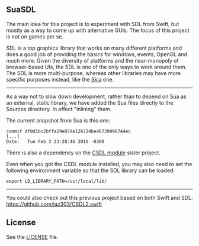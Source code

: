 SuaSDL
-----

The main idea for this project is to experiment with SDL from Swift, but mostly
as a way to come up with alternative GUIs. The focus of this project is not on
games per se.

SDL is a top graphics library that works on many different platforms and does a
good job of providing the basics for windows, events, OpenGL and much more.
Given the diversity of platforms and the near-monopoly of browser-based UIs, the
SDL is one of the only ways to work around them. The SDL is more multi-purpose,
whereas other libraries may have more specific purposes instead, like the
[Skia](http://skia.org) one.

------------------

As a way not to slow down development, rather than to depend on Sua as an
external, static library, we have added the Sua files directly to the Sources
directory. In effect "inlining" them.

The current snapshot from Sua is this one:

    commit df0d1bc2bffa29e07de12b724be46739990744ec
    [...]
    Date:   Tue Feb 2 23:28:46 2016 -0300

There is also a dependency on the
[CSDL module](https://github.com/jpedrosa/csdl_module) sister project.

Even when you got the CSDL module installed, you may also need to set the
following environment variable so that the SDL library can be loaded:

    export LD_LIBRARY_PATH=/usr/local/lib/

-------------------

You could also check out this previous project based on both Swift and SDL:
https://github.com/jaz303/CSDL2.swift

License
-------

See the [LICENSE](LICENSE.txt) file.
